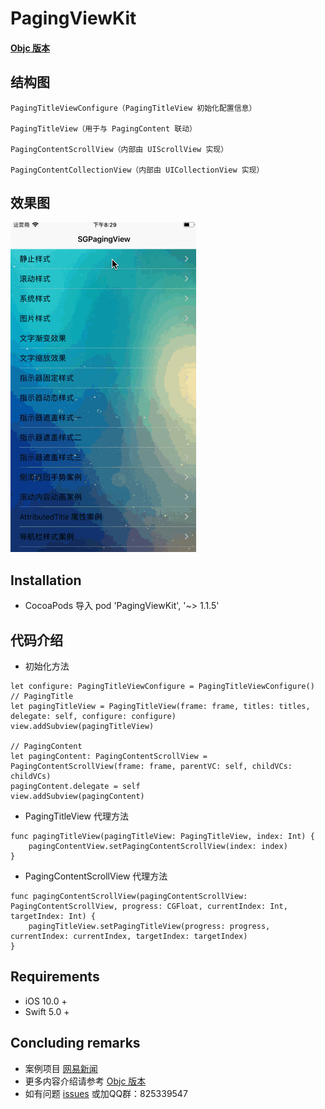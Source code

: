 # PagingViewKit

#### [Objc 版本](https://github.com/kingsic/SGPagingView)


## 结构图
``` 
PagingTitleViewConfigure（PagingTitleView 初始化配置信息）

PagingTitleView（用于与 PagingContent 联动）

PagingContentScrollView（内部由 UIScrollView 实现）

PagingContentCollectionView（内部由 UICollectionView 实现）
``` 


## 效果图
![](https://github.com/kingsic/Kar98k/blob/master/SGPagingView/SGPagingView.gif)


##  Installation
* CocoaPods 导入 pod 'PagingViewKit', '~> 1.1.5'


## 代码介绍
* 初始化方法
```
let configure: PagingTitleViewConfigure = PagingTitleViewConfigure()
// PagingTitle
let pagingTitleView = PagingTitleView(frame: frame, titles: titles, delegate: self, configure: configure)
view.addSubview(pagingTitleView)

// PagingContent
let pagingContent: PagingContentScrollView = PagingContentScrollView(frame: frame, parentVC: self, childVCs: childVCs)
pagingContent.delegate = self
view.addSubview(pagingContent)
```

*  PagingTitleView 代理方法
```
func pagingTitleView(pagingTitleView: PagingTitleView, index: Int) {
    pagingContentView.setPagingContentScrollView(index: index)
}
```

*  PagingContentScrollView 代理方法
```
func pagingContentScrollView(pagingContentScrollView: PagingContentScrollView, progress: CGFloat, currentIndex: Int, targetIndex: Int) {
    pagingTitleView.setPagingTitleView(progress: progress, currentIndex: currentIndex, targetIndex: targetIndex)
}
```


## Requirements
* iOS 10.0 +
* Swift 5.0 +


## Concluding remarks
* 案例项目 [网易新闻](https://github.com/kingsic/NetEaseNews)
* 更多内容介绍请参考 [Objc 版本](https://github.com/kingsic/SGPagingView)
* 如有问题 [issues](https://github.com/kingsic/PagingViewKit/issues) 或加QQ群：825339547

